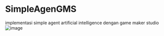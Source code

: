 # SimpleAgenGMS
implementasi simple agent artificial intelligence dengan game maker studio
![image](https://user-images.githubusercontent.com/39853838/54495864-a81d9880-491a-11e9-81a9-99336d2b3206.png)
